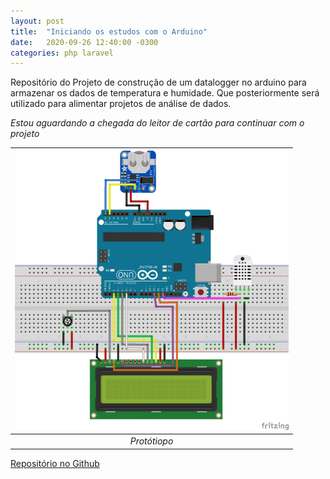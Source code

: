 ```yaml
---
layout: post
title:  "Iniciando os estudos com o Arduino"
date:   2020-09-26 12:40:00 -0300
categories: php laravel
---
```


Repositório do Projeto de construção de um datalogger no arduino para armazenar os dados de temperatura e humidade. Que posteriormente será utilizado para alimentar projetos de análise de dados.

*Estou aguardando a chegada do leitor de cartão para continuar com o projeto*

| ![Protótipo inicial do Datalogger](https://github.com/dhelly/arduino_started/raw/master/git_assets/temp_display_bb.png) | 
|:--:| 
| *Protótiopo* |

[Repositório no Github](https://github.com/dhelly/arduino_started)
